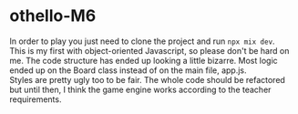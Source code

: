 # othello-M6
In order to play you just need to clone the project and run ```npx mix dev```.<br>
This is my first with object-oriented Javascript, so please don't be hard on me. The code structure has ended up looking a little bizarre. Most logic ended up on the Board class instead of on the main file, app.js.<br>
Styles are pretty ugly too to be fair. 
The whole code should be refactored but until then, I think the game engine works according to the teacher requirements.
